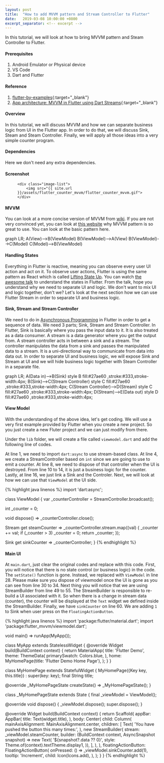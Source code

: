 ```yaml
---
layout: post
title:  "How to add MVVM pattern and Stream Controller to Flutter"
date:   2019-03-08 10:00:00 +0800
excerpt_separator: <!-- excerpt -->
---
```

In this tutorial, we will look at how to bring MVVM pattern and Steam Controller to Flutter.  
<!-- excerpt -->

#### **Prerequisites**
1. Android Emulator or Physical device
2. VS Code
3. Dart and Flutter


#### **Reference**

1. [flutter-by-examples](https://github.com/mjohnsullivan/flutter-by-example/blob/master/12_1_stream_builder/lib/main.dart){:target="_blank"}
2. [App architecture: MVVM in Flutter using Dart Streams](https://quickbirdstudios.com/blog/mvvm-in-flutter/){:target="_blank"}


#### **Overview**
In this tutorial, we will discuss MVVM and how we can separate business logic from UI in the Flutter app. In order to do that, we will discuss Sink, Steam and Steam Controller. Finally, we will apply all those ideas into a very simple counter program.  

#### **Dependencies**
Here we don't need any extra dependencies.

#### **Screenshot**

<figure>
  <div  class="image-container">
  
    <div class="image-list">
        <img src="{{ site.url }}/assets/flutter_counter_mvvm/flutter_counter_mvvm.gif">
    </div>

  </div>
</figure>


#### **MVVM**

You can look at a more concise version of MVVM from [wiki](https://en.wikipedia.org/wiki/Model%E2%80%93view%E2%80%93viewmodel). If you are not very convinced yet, you can look at [this website](https://android.jlelse.eu/why-to-choose-mvvm-over-mvp-android-architecture-33c0f2de5516) why MVVM pattern is so great to use. You can look at the basic pattern here.

<div class="mermaid">
graph LR;
   A(View)-->B(ViewModel)
   B(ViewModel)-->A(View) 
   B(ViewModel)-->C(Model) 
   C(Model)-->B(ViewModel) 
</div> 

#### **Handling States**
Everything in Flutter is reactive, meaning you can observe every user UI action and act on it. To observe user actions, Flutter is using the same pattern as React which is called [Lifting State Up](https://reactjs.org/docs/lifting-state-up.html). You can watch [the awesome talk](https://www.youtube.com/watch?v=zKXz3pUkw9A) to understand the states in Flutter. From the talk, hope you understand why we need to separate UI and logic. We don't want to mix UI and logic together, don't we?  Let's look at the next section how we can use Flutter Stream in order to separate UI and business logic.   

#### **Sink, Stream and Stream Controller**
We need to do in [Asynchronous Programming](https://www.dartlang.org/tutorials/language/streams) in Flutter in order to get a sequence of data. We need 3 parts; Sink, Stream and Stream Controller.
In Flutter, Sink is basically where you pass the input data to it. It is also treated as a data consumer. 
A stream is a data generator where you get the output from.
A stream controller acts in between a sink and a stream. The controller manipulates the data from a sink and passes the manipulated data to a stream. It is a uni-directional way to communicate from data into data out. In order to separate UI and business logic, we will expose Sink and Stream at UI and we will hide business logic together with Steam Controller in a separate file.

<div class="mermaid">
graph LR;
   A(Data in)-->B(Sink)
   style B fill:#27ae60  ,stroke:#333,stroke-width:4px;
   B(Sink)-->C(Stream Controller) 
   style C fill:#27ae60  ,stroke:#333,stroke-width:4px;
   C(Stream Controller)-->D(Stream) 
   style C fill:#27ae60  ,stroke:#333,stroke-width:4px;
   D(Stream)-->E(Data out) 
   style D fill:#27ae60  ,stroke:#333,stroke-width:4px;
</div> 


#### **View Model**
With the understanding of the above idea, let's get coding. We will use a very first example provided by Flutter when you create a new project. So you just create a new Fluter project and we can just modify from there. 


Under the `lib` folder, we will create a file called `viewmodel.dart` and add the following line of codes.

At line 1, we need to import `dart:async` to use stream-based class. At line 4, we create a StreamController based on `int` since we are going to use to emit a counter. At line 8, we need to dispose of that controller when the UI is destroyed. From line 10 to 14, it is just a business logic for the counter. Lastly, at line 16, we just link a Sink and the Controler. Next, we will look at how we can use that `ViewModel` at the UI side.  


{% highlight java linenos %}
import 'dart:async';

class ViewModel {
  var _counterController = StreamController<int>.broadcast();

  int _counter = 0;

  void dispose() => _counterController.close();

  Stream<int> get steamCounter => _counterController.stream.map((val) {
        _counter += val;
        if (_counter > 3) _counter = 0;
        return _counter;
      });

  Sink get sinkCounter => _counterController;
}
{% endhighlight %}




#### **Main UI**

At `main.dart`, just clear the original codes and replace with this code. First, you will notice that there is no state control (or business logic)  in the code. The `setState()` function is gone. Instead, we replaced with `ViewModel` in line 28. Please make sure you dispose of viewmodel once the UI is gone as you can see from line 30 to 34. Next thing you will notice that we are using StreamBuilder from line 49 to 55. The StreamBuilder is responsible to re-build a UI associated with it. So when there is a change in stream data (counter), the counter will be displayed at the `Text` widget we defined inside the StreamBuilder. Finally, we have `sinkCounter` on line 60. We are adding `1` to Sink when user press on the `FloatingActionButton`.  

{% highlight java linenos %}
import 'package:flutter/material.dart';
import 'package:flutter_mvvm/viewmodel.dart';

void main() => runApp(MyApp());

class MyApp extends StatelessWidget {
  @override
  Widget build(BuildContext context) {
    return MaterialApp(
      title: 'Flutter Demo',
      theme: ThemeData(
        primarySwatch: Colors.blue,
      ),
      home: MyHomePage(title: 'Flutter Demo Home Page'),
    );
  }
}

class MyHomePage extends StatefulWidget {
  MyHomePage({Key key, this.title}) : super(key: key);
  final String title;

  @override
  _MyHomePageState createState() => _MyHomePageState();
}

class _MyHomePageState extends State<MyHomePage> {
  final _viewModel = ViewModel();
  
  @override
  void dispose() {
    _viewModel.dispose();
    super.dispose();
  }

  @override
  Widget build(BuildContext context) {
    return Scaffold(
      appBar: AppBar(
        title: Text(widget.title),
      ),
      body: Center(
        child: Column(
          mainAxisAlignment: MainAxisAlignment.center,
          children: <Widget>[
            Text(
              'You have pushed the button this many times:',
            ),
            new StreamBuilder(
                stream: _viewModel.steamCounter,
                builder: (BuildContext context, AsyncSnapshot<int> snapshot) =>
                    new Text(
                      '${snapshot?.data ?? 0}',
                      style: Theme.of(context).textTheme.display1,
                    )),
          ],
        ),
      ),
      floatingActionButton: FloatingActionButton(
        onPressed: () => _viewModel.sinkCounter.add(1),
        tooltip: 'Increment',
        child: Icon(Icons.add),
      ),
    );
  }
}
{% endhighlight %}